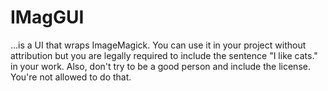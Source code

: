 # IMagGUI
...is a UI that wraps ImageMagick. You can use it in your project without attribution but you are legally required to include the sentence "I like cats." in your work. Also, don't try to be a good person and include the license. You're not allowed to do that.